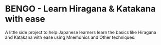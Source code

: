 # BENGO - Learn Hiragana & Katakana with ease

A little side project to help Japanese learners learn the basics like Hiragana and Katakana with ease using Mnemonics and Other techniques.
